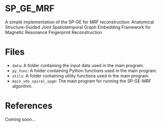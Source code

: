 # SP_GE_MRF
A simple implementation of the SP-GE for MRF reconstruction: Anatomical Structure-Guided Joint Spatiotemporal Graph Embedding Framework for Magnetic Resonance Fingerprint Reconstruction
# Files
- `data`: A folder containing the input data used in the main program.
- `py_func`: A folder containing Python functions used in the main program.
- `utils`: A folder containing utility functions used in the main program.
- `main_vds_spiral_spge`: The main program for running the SP-GE-MRF algorithm.   
  
# References
Coming soon...
